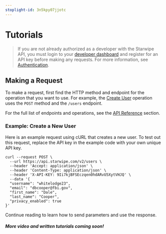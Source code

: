 ```yaml
---
stoplight-id: 3n5kpy07jjotc
---
```


# Tutorials

<!-- theme: info -->
>If you are not already authorized as a developer with the Starwipe API, you must login to your [developer dashboard](https://developer.starwipecom/dashboard) and register for an API key before making any requests. For more information, see [Authentication](Authentication.md).

## Making a Request

To make a request, first find the HTTP method and endpoint for the operation that you want to use. For example, the [Create User](../reference/photohostingAPI.yaml/paths/~1users/post) operation uses the `POST` method and the `/users` endpoint. 

For the full list of endpoints and operations, see the [API Reference](../reference/photohostingAPI.yaml) section.

### Example: Create a New User

Here is an example request using cURL that creates a new user. To test out this request, replace the API key in the example code with your own unique API key.
```cURL
curl --request POST \
  --url https://api.starwipe.com/v2/users \
  --header 'Accept: application/json' \
  --header 'Content-Type: application/json' \
  --header 'X-API-KEY: 9Ii7kjBFSEczqen0hdARvU5XytVHJQ' \
  --data '{
  "username": "whitelodge23",
  "email": "dbcooper@fbi.gov",
  "first_name": "Dale",
  "last_name": "Cooper",
  "privacy_enabled": true
}'
```

Continue reading to learn how to send parameters and use the response.

#### *More video and written tutorials coming soon!*
